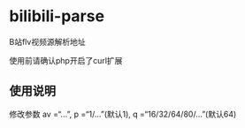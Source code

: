 # bilibili-parse
B站flv视频源解析地址

使用前请确认php开启了curl扩展

## 使用说明
修改参数
av =“...”,
p =“1/...”(默认1),
q =“16/32/64/80/...”(默认64)


